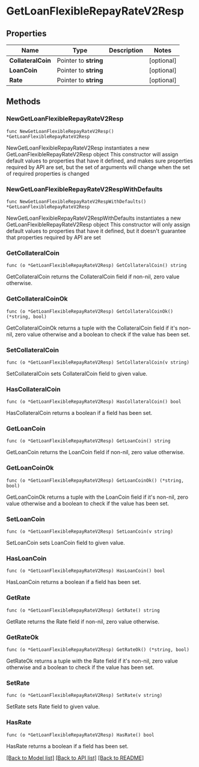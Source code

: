 # GetLoanFlexibleRepayRateV2Resp

## Properties

Name | Type | Description | Notes
------------ | ------------- | ------------- | -------------
**CollateralCoin** | Pointer to **string** |  | [optional] 
**LoanCoin** | Pointer to **string** |  | [optional] 
**Rate** | Pointer to **string** |  | [optional] 

## Methods

### NewGetLoanFlexibleRepayRateV2Resp

`func NewGetLoanFlexibleRepayRateV2Resp() *GetLoanFlexibleRepayRateV2Resp`

NewGetLoanFlexibleRepayRateV2Resp instantiates a new GetLoanFlexibleRepayRateV2Resp object
This constructor will assign default values to properties that have it defined,
and makes sure properties required by API are set, but the set of arguments
will change when the set of required properties is changed

### NewGetLoanFlexibleRepayRateV2RespWithDefaults

`func NewGetLoanFlexibleRepayRateV2RespWithDefaults() *GetLoanFlexibleRepayRateV2Resp`

NewGetLoanFlexibleRepayRateV2RespWithDefaults instantiates a new GetLoanFlexibleRepayRateV2Resp object
This constructor will only assign default values to properties that have it defined,
but it doesn't guarantee that properties required by API are set

### GetCollateralCoin

`func (o *GetLoanFlexibleRepayRateV2Resp) GetCollateralCoin() string`

GetCollateralCoin returns the CollateralCoin field if non-nil, zero value otherwise.

### GetCollateralCoinOk

`func (o *GetLoanFlexibleRepayRateV2Resp) GetCollateralCoinOk() (*string, bool)`

GetCollateralCoinOk returns a tuple with the CollateralCoin field if it's non-nil, zero value otherwise
and a boolean to check if the value has been set.

### SetCollateralCoin

`func (o *GetLoanFlexibleRepayRateV2Resp) SetCollateralCoin(v string)`

SetCollateralCoin sets CollateralCoin field to given value.

### HasCollateralCoin

`func (o *GetLoanFlexibleRepayRateV2Resp) HasCollateralCoin() bool`

HasCollateralCoin returns a boolean if a field has been set.

### GetLoanCoin

`func (o *GetLoanFlexibleRepayRateV2Resp) GetLoanCoin() string`

GetLoanCoin returns the LoanCoin field if non-nil, zero value otherwise.

### GetLoanCoinOk

`func (o *GetLoanFlexibleRepayRateV2Resp) GetLoanCoinOk() (*string, bool)`

GetLoanCoinOk returns a tuple with the LoanCoin field if it's non-nil, zero value otherwise
and a boolean to check if the value has been set.

### SetLoanCoin

`func (o *GetLoanFlexibleRepayRateV2Resp) SetLoanCoin(v string)`

SetLoanCoin sets LoanCoin field to given value.

### HasLoanCoin

`func (o *GetLoanFlexibleRepayRateV2Resp) HasLoanCoin() bool`

HasLoanCoin returns a boolean if a field has been set.

### GetRate

`func (o *GetLoanFlexibleRepayRateV2Resp) GetRate() string`

GetRate returns the Rate field if non-nil, zero value otherwise.

### GetRateOk

`func (o *GetLoanFlexibleRepayRateV2Resp) GetRateOk() (*string, bool)`

GetRateOk returns a tuple with the Rate field if it's non-nil, zero value otherwise
and a boolean to check if the value has been set.

### SetRate

`func (o *GetLoanFlexibleRepayRateV2Resp) SetRate(v string)`

SetRate sets Rate field to given value.

### HasRate

`func (o *GetLoanFlexibleRepayRateV2Resp) HasRate() bool`

HasRate returns a boolean if a field has been set.


[[Back to Model list]](../README.md#documentation-for-models) [[Back to API list]](../README.md#documentation-for-api-endpoints) [[Back to README]](../README.md)


